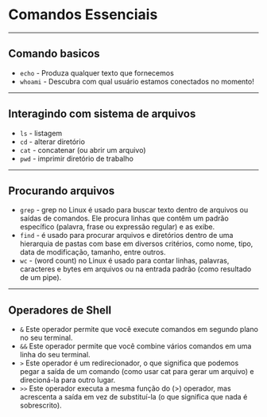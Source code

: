 # Comandos Essenciais



---

## Comando basicos

- `echo` - Produza qualquer texto que fornecemos
- `whoami` - Descubra com qual usuário estamos conectados no momento!



---

## Interagindo com sistema de arquivos


- `ls` - listagem
- `cd` - alterar diretório
- `cat` - concatenar (ou abrir um arquivo)
- `pwd` - imprimir diretório de trabalho



---

## Procurando arquivos


- `grep` - grep no Linux é usado para buscar texto dentro de arquivos ou saídas de comandos. Ele procura linhas que contêm um padrão específico (palavra, frase ou expressão regular) e as exibe.
- `find` - é usado para procurar arquivos e diretórios dentro de uma hierarquia de pastas com base em diversos critérios, como nome, tipo, data de modificação, tamanho, entre outros.
- `wc` - (word count) no Linux é usado para contar linhas, palavras, caracteres e bytes em arquivos ou na entrada padrão (como resultado de um pipe).



---

## Operadores de Shell


- `&` Este operador permite que você execute comandos em segundo plano no seu terminal.
- `&&` Este operador permite que você combine vários comandos em uma linha do seu terminal.
- `>` Este operador é um redirecionador, o que significa que podemos pegar a saída de um comando (como usar cat para gerar um arquivo) e direcioná-la para outro lugar.
- `>>` Este operador executa a mesma função do (>) operador, mas acrescenta a saída em vez de substituí-la (o que significa que nada é sobrescrito).


